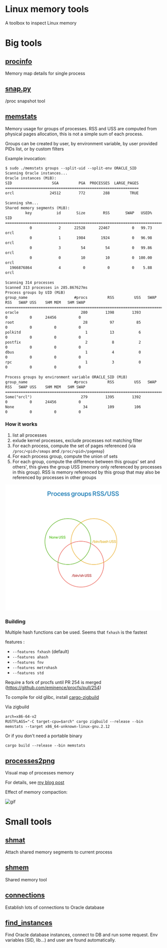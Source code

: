 # Linux memory tools

A toolbox to inspect Linux memory


# Big tools
## [procinfo](src/bin/procinfo.rs)

Memory map details for single process

## [snap.py](proc_snap/README.md)

/proc snapshot tool

## [memstats](src/bin/memstats.rs)

Memory usage for groups of processes. RSS and USS are computed from physical pages allocation, this is not a simple sum of each process.

Groups can be created by user, by environment variable, by user provided PIDs list, or by custom filters

Example invocation:

```
$ sudo ./memstats groups --split-uid --split-env ORACLE_SID
Scanning Oracle instances...
Oracle instances (MiB):
SID                  SGA         PGA  PROCESSES  LARGE_PAGES
============================================================
orcl                24512        772        288         TRUE

Scanning shm...
Shared memory segments (MiB):
         key           id       Size        RSS       SWAP   USED%        SID
=============================================================================
           0            2      22528      22467          0   99.73       orcl
           0            1       1984       1924          0   96.98       orcl
           0            3         54         54          0   99.86       orcl
           0            0         10         10          0  100.00       orcl
  1966876864            4          0          0          0    5.88       orcl

Scanning 314 processes
Scanned 313 processes in 285.867627ms
Process groups by UID (MiB)
group_name                     #procs         RSS         USS   SWAP RSS   SWAP USS    SHM MEM   SHM SWAP
=========================================================================================================
oracle                            280        1398        1393          0          0      24456          0
root                               28          97          85          0          0          0          0
polkitd                             1          13           6          0          0          0          0
postfix                             2           8           2          0          0          0          0
dbus                                1           4           0          0          0          0          0
rpc                                 1           3           0          0          0          0          0

Process groups by environment variable ORACLE_SID (MiB)
group_name                     #procs         RSS         USS   SWAP RSS   SWAP USS    SHM MEM   SHM SWAP
=========================================================================================================
Some("orcl")                      279        1395        1392          0          0      24456          0
None                               34         109         106          0          0          0          0
```

### How it works
1. list all processes
1. exlude kernel processes, exclude processes not matching filter
1. For each process, compute the set of pages referenced (via `/proc/<pid>/smaps` and `/proc/<pid>/pagemap`)
1. For each process group, compute the union of sets
1. For each group, compute the difference between this groups' set and others', this gives the group USS (memory only referenced by processes in this group). RSS is memory referenced by this group that may also be referenced by processes in other groups

![Memory groups Venn diagram RSS USS](./assets/Process_groups_RSS_USS.png)

### Building

Multiple hash functions can be used. Seems that `fxhash` is the fastest

features :
* `--features fxhash` (default)
* `--features ahash`
* `--features fnv`
* `--features metrohash`
* `--features std`


Require a fork of procfs until PR 254 is merged (https://github.com/eminence/procfs/pull/254)

To compile for old glibc, install [cargo-zigbuild](https://github.com/rust-cross/cargo-zigbuild)

Via zigbuild
```
arch=x86-64-v2
RUSTFLAGS="-C target-cpu=$arch" cargo zigbuild --release --bin memstats --target x86_64-unknown-linux-gnu.2.12
```

Or if you don't need a portable binary
```
cargo build --release --bin memstats
```

## [processes2png](src/bin/processes2png.rs)

Visual map of processes memory

For details, see [my blog post](https://tatref.github.io/blog/2023-visual-linux-memory-compact/)


Effect of memory compaction:

![gif](https://tatref.github.io/blog/2023-visual-linux-memory-compact/out.gif)


# Small tools
## [shmat](src/bin/shmat.rs)

Attach shared memory segments to current process

## [shmem](src/bin/shmem.rs)

Shared memory tool

## [connections](oracle-tools/src/bin/connections.rs)

Establish lots of connections to Oracle database

## [find_instances](oracle-tools/src/bin/find_instances.rs)

Find Oracle database instances, connect to DB and run some request. Env variables (SID, lib...) and user are found automatically.
